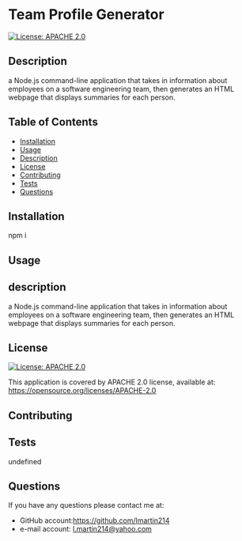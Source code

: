 # Team Profile Generator
  
  [![License: APACHE 2.0](https://img.shields.io/badge/License-APACHE%202.0-blue.svg)](https://opensource.org/licenses/APACHE-2.0)
  ## Description
  a Node.js command-line application that takes in information about employees on a software engineering team, then generates an HTML webpage that displays summaries for each person.
  ## Table of Contents
  - [Installation](#installation)
  - [Usage](#usage)
  - [Description](#description)
  - [License](#license)
  - [Contributing](#contributing)
  - [Tests](#tests)
  - [Questions](#questions)
  
  ## Installation
  npm i
  ## Usage
  
  ## description
  a Node.js command-line application that takes in information about employees on a software engineering team, then generates an HTML webpage that displays summaries for each person.
  ## License
  [![License: APACHE 2.0](https://img.shields.io/badge/License-APACHE%202.0-blue.svg)](https://opensource.org/licenses/APACHE-2.0)
  
  This application is covered by APACHE 2.0 license, available at:
  https://opensource.org/licenses/APACHE-2.0
  ## Contributing
  
  ## Tests
  undefined
  ## Questions
  If you have any questions please contact me at:
   - GitHub account:https://github.com/lmartin214
   - e-mail account: l.martin214@yahoo.com
 
